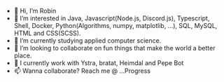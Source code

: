 - 👋 Hi, I’m Robin
- 👀 I’m interested in Java, Javascript(Node.js, Discord.js), Typescript, Shell, Docker, Python(Algorithms, numpy, matplotlib, ...), SQL, MySQL, HTML and CSS(SCSS).
- 🌱 I’m currently studying applied computer science.
- 💞️ I’m looking to collaborate on fun things that make the world a better place.
- :office: I currently work with Ystra, bratat, Heimdal and Pepe Bot
- 📫 Wanna collaborate? Reach me @ ...Progress
